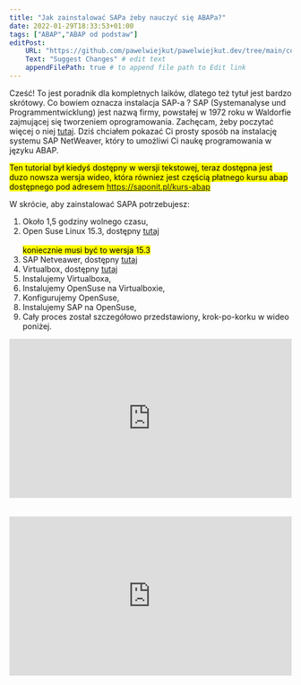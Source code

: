 ```yaml
---
title: "Jak zainstalować SAPa żeby nauczyć się ABAPa?"
date: 2022-01-29T18:33:53+01:00
tags: ["ABAP","ABAP od podstaw"]
editPost:
    URL: "https://github.com/pawelwiejkut/pawelwiejkut.dev/tree/main/content"
    Text: "Suggest Changes" # edit text
    appendFilePath: true # to append file path to Edit link
---
```


Cześć!
To jest poradnik dla kompletnych laików, dlatego też tytuł jest bardzo skrótowy. Co bowiem oznacza instalacja SAP-a ?  SAP (Systemanalyse und Programmentwicklung) jest nazwą firmy, powstałej w 1972 roku w Waldorfie zajmującej się tworzeniem oprogramowania. Zachęcam, żeby poczytać więcej o niej [tutaj](https://en.wikipedia.org/wiki/SAP). Dziś chciałem pokazać Ci prosty sposób na instalację systemu SAP NetWeaver, który to umożliwi Ci naukę programowania w języku ABAP. </br>

<mark>Ten tutorial był kiedyś dostępny w wersji tekstowej, teraz dostępna jest duzo nowsza wersja wideo, która równiez jest częścią płatnego kursu abap dostępnego pod adresem https://saponit.pl/kurs-abap</mark>

W skrócie, aby zainstalować SAPA potrzebujesz:
1. Około 1,5 godziny wolnego czasu,
2. Open Suse Linux 15.3, dostępny [tutaj](https://download.opensuse.org/distribution/leap/15.3/iso/openSUSE-Leap-15.3-DVD-x86_64-Current.iso)  
</br><mark>koniecznie musi być to wersja 15.3</mark>
3. SAP Netveawer, dostępny [tutaj](https://developers.sap.com/trials-downloads.html?search=abap)
4. Virtualbox, dostępny [tutaj](https://www.virtualbox.org/wiki/Downloads)
5. Instalujemy Virtualboxa,
6. Instalujemy OpenSuse na Virtualboxie,
7. Konfigurujemy OpenSuse,
8. Instalujemy SAP na OpenSuse,
9. Cały proces został szczegółowo przedstawiony, krok-po-korku w wideo poniżej.

<div style="padding:56.25% 0 0 0;position:relative;"><iframe src="https://player.vimeo.com/video/614583135?h=19ec10493e&amp;badge=0&amp;autopause=0&amp;player_id=0&amp;app_id=58479" frameborder="0" allow="autoplay; fullscreen; picture-in-picture" allowfullscreen style="position:absolute;top:0;left:0;width:100%;height:100%;" title="2. Tydzien 1 - Instalacja SAP 1/2"></iframe></div><script src="https://player.vimeo.com/api/player.js"></script>
</br></br>
<div style="padding:56.25% 0 0 0;position:relative;"><iframe src="https://player.vimeo.com/video/615025108?h=e450dd354e&amp;badge=0&amp;autopause=0&amp;player_id=0&amp;app_id=58479" frameborder="0" allow="autoplay; fullscreen; picture-in-picture" allowfullscreen style="position:absolute;top:0;left:0;width:100%;height:100%;" title="3. Tydzien 1 - Instalacja SAP 2/2"></iframe></div><script src="https://player.vimeo.com/api/player.js"></script>



